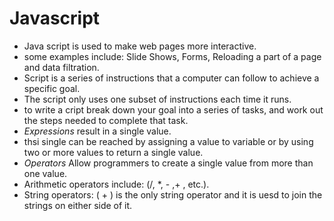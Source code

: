 # Javascript
* Java script is used to make web pages more interactive.
* some examples include: Slide Shows, Forms, Reloading a part of a page and data filtration.
* Script is a series of instructions that a computer can follow to achieve a specific goal.
* The script only uses one subset of instructions each time it runs.
* to write a cript break down your goal into a series of tasks, and work out the steps needed to complete that task.
* *Expressions* result in a single value.
* thsi single can be reached by assigning a value to variable or by using two or more values to return a single value.
* *Operators* Allow programmers to create a single value from more than one value.
* Arithmetic operators include: (/, *, - ,+ , etc.).
* String operators: ( + ) is the only string operator and it is uesd to join the strings on either side of it.